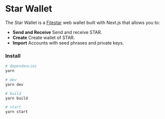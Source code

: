 # Star Wallet

The Star Wallet is a [Filestar](https://filestar.net) web wallet built with Next.js that allows you to:

- **Send and Receive** Send and receive STAR.
- **Create** Create wallet of STAR.
- **Import** Accounts with seed phrases and private keys.

### Install
```bash
# dependencies
yarn

# dev
yarn dev

# build
yarn build

# start
yarn start
```
